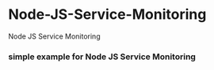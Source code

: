 # Node-JS-Service-Monitoring
Node JS Service Monitoring

### simple example for Node JS Service Monitoring
